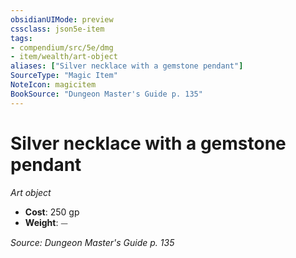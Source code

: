 ```yaml
---
obsidianUIMode: preview
cssclass: json5e-item
tags:
- compendium/src/5e/dmg
- item/wealth/art-object
aliases: ["Silver necklace with a gemstone pendant"]
SourceType: "Magic Item"
NoteIcon: magicitem
BookSource: "Dungeon Master's Guide p. 135"
---
```

# Silver necklace with a gemstone pendant
*Art object*  

- **Cost**: 250 gp
- **Weight**: ⏤

*Source: Dungeon Master's Guide p. 135*